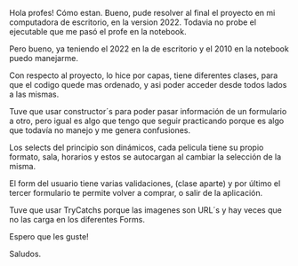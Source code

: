 Hola profes! Cómo estan. Bueno, pude resolver al final el proyecto en mi computadora de escritorio, en la version 2022. Todavia no probe el ejecutable que me pasó el profe en la notebook. 

Pero bueno, ya teniendo el 2022 en la de escritorio y el 2010 en la notebook puedo manejarme. 

Con respecto al proyecto, lo hice por capas, tiene diferentes clases, para que el codigo quede mas ordenado, y asi poder acceder desde todos lados a las mismas. 

Tuve que usar constructor´s para poder pasar información de un formulario a otro, pero igual es algo que tengo que seguir practicando porque es algo que todavía no manejo y me genera confusiones. 

Los selects del principio son dinámicos, cada pelicula tiene su propio formato, sala, horarios y estos se autocargan al cambiar la selección de la misma. 

El form del usuario tiene varias validaciones, (clase aparte) y por último el tercer formulario te permite volver a comprar, o salir de la aplicación.

Tuve que usar TryCatchs porque las imagenes son URL´s y hay veces que no las carga en los diferentes Forms. 

Espero que les guste!

Saludos. 
